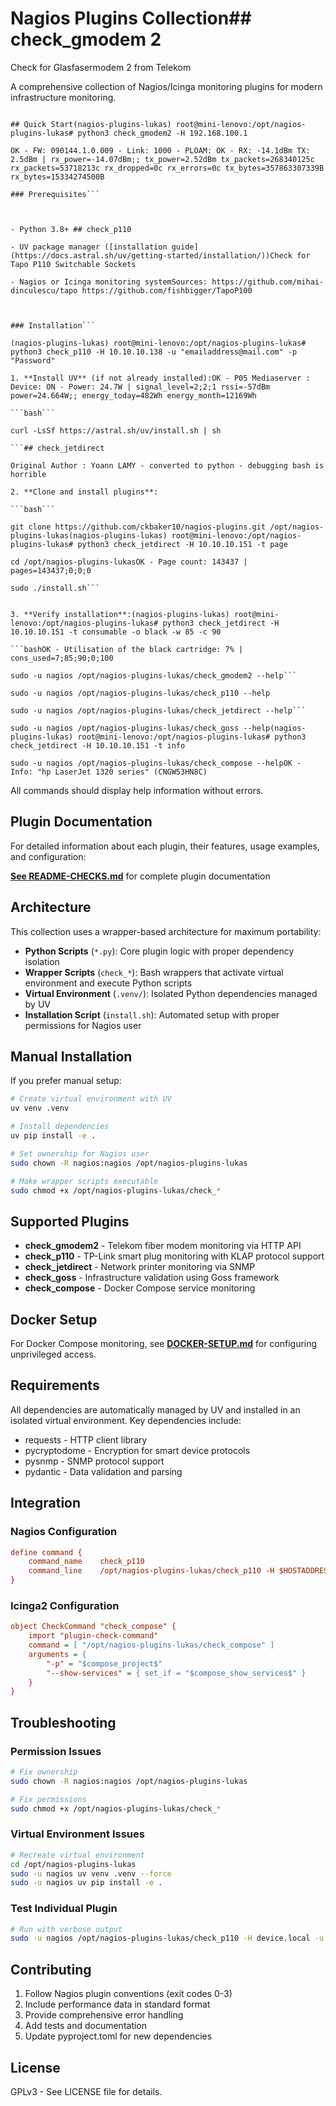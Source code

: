 # Nagios Plugins Collection## check_gmodem 2

Check for Glasfasermodem 2 from Telekom

A comprehensive collection of Nagios/Icinga monitoring plugins for modern infrastructure monitoring.

```

## Quick Start(nagios-plugins-lukas) root@mini-lenovo:/opt/nagios-plugins-lukas# python3 check_gmodem2 -H 192.168.100.1

OK - FW: 090144.1.0.009 - Link: 1000 - PLOAM: OK - RX: -14.1dBm TX: 2.5dBm | rx_power=-14.07dBm;; tx_power=2.52dBm tx_packets=268340125c rx_packets=53718213c rx_dropped=0c rx_errors=0c tx_bytes=357863307339B rx_bytes=15334274500B

### Prerequisites```



- Python 3.8+ ## check_p110 

- UV package manager ([installation guide](https://docs.astral.sh/uv/getting-started/installation/))Check for Tapo P110 Switchable Sockets

- Nagios or Icinga monitoring systemSources: https://github.com/mihai-dinculescu/tapo https://github.com/fishbigger/TapoP100



### Installation```

(nagios-plugins-lukas) root@mini-lenovo:/opt/nagios-plugins-lukas# python3 check_p110 -H 10.10.10.138 -u "emailaddress@mail.com" -p "Password" 

1. **Install UV** (if not already installed):OK - P05 Mediaserver : Device: ON - Power: 24.7W | signal_level=2;2;1 rssi=-57dBm power=24.664W;; energy_today=482Wh energy_month=12169Wh

```bash```

curl -LsSf https://astral.sh/uv/install.sh | sh

```## check_jetdirect 

Original Author : Yoann LAMY - converted to python - debugging bash is horrible

2. **Clone and install plugins**:

```bash```

git clone https://github.com/ckbaker10/nagios-plugins.git /opt/nagios-plugins-lukas(nagios-plugins-lukas) root@mini-lenovo:/opt/nagios-plugins-lukas# python3 check_jetdirect -H 10.10.10.151 -t page

cd /opt/nagios-plugins-lukasOK - Page count: 143437 | pages=143437;0;0;0

sudo ./install.sh```

```

```

3. **Verify installation**:(nagios-plugins-lukas) root@mini-lenovo:/opt/nagios-plugins-lukas# python3 check_jetdirect -H 10.10.10.151 -t consumable -o black -w 85 -c 90

```bashOK - Utilisation of the black cartridge: 7% | cons_used=7;85;90;0;100

sudo -u nagios /opt/nagios-plugins-lukas/check_gmodem2 --help```

sudo -u nagios /opt/nagios-plugins-lukas/check_p110 --help

sudo -u nagios /opt/nagios-plugins-lukas/check_jetdirect --help```

sudo -u nagios /opt/nagios-plugins-lukas/check_goss --help(nagios-plugins-lukas) root@mini-lenovo:/opt/nagios-plugins-lukas# python3 check_jetdirect -H 10.10.10.151 -t info

sudo -u nagios /opt/nagios-plugins-lukas/check_compose --helpOK - Info: "hp LaserJet 1320 series" (CNGW53HN8C)

``````

All commands should display help information without errors.

## Plugin Documentation

For detailed information about each plugin, their features, usage examples, and configuration:

**[See README-CHECKS.md](README-CHECKS.md)** for complete plugin documentation

## Architecture

This collection uses a wrapper-based architecture for maximum portability:

- **Python Scripts** (`*.py`): Core plugin logic with proper dependency isolation
- **Wrapper Scripts** (`check_*`): Bash wrappers that activate virtual environment and execute Python scripts
- **Virtual Environment** (`.venv/`): Isolated Python dependencies managed by UV
- **Installation Script** (`install.sh`): Automated setup with proper permissions for Nagios user

## Manual Installation

If you prefer manual setup:

```bash
# Create virtual environment with UV
uv venv .venv

# Install dependencies
uv pip install -e .

# Set ownership for Nagios user
sudo chown -R nagios:nagios /opt/nagios-plugins-lukas

# Make wrapper scripts executable
sudo chmod +x /opt/nagios-plugins-lukas/check_*
```

## Supported Plugins

- **check_gmodem2** - Telekom fiber modem monitoring via HTTP API
- **check_p110** - TP-Link smart plug monitoring with KLAP protocol support  
- **check_jetdirect** - Network printer monitoring via SNMP
- **check_goss** - Infrastructure validation using Goss framework
- **check_compose** - Docker Compose service monitoring

## Docker Setup

For Docker Compose monitoring, see **[DOCKER-SETUP.md](DOCKER-SETUP.md)** for configuring unprivileged access.

## Requirements

All dependencies are automatically managed by UV and installed in an isolated virtual environment. Key dependencies include:

- requests - HTTP client library
- pycryptodome - Encryption for smart device protocols  
- pysnmp - SNMP protocol support
- pydantic - Data validation and parsing

## Integration

### Nagios Configuration

```cfg
define command {
    command_name    check_p110
    command_line    /opt/nagios-plugins-lukas/check_p110 -H $HOSTADDRESS$ -u $ARG1$ -p $ARG2$
}
```

### Icinga2 Configuration  

```cfg
object CheckCommand "check_compose" {
    import "plugin-check-command"
    command = [ "/opt/nagios-plugins-lukas/check_compose" ]
    arguments = {
        "-p" = "$compose_project$"
        "--show-services" = { set_if = "$compose_show_services$" }
    }
}
```

## Troubleshooting

### Permission Issues
```bash
# Fix ownership
sudo chown -R nagios:nagios /opt/nagios-plugins-lukas

# Fix permissions
sudo chmod +x /opt/nagios-plugins-lukas/check_*
```

### Virtual Environment Issues
```bash
# Recreate virtual environment
cd /opt/nagios-plugins-lukas
sudo -u nagios uv venv .venv --force
sudo -u nagios uv pip install -e .
```

### Test Individual Plugin
```bash
# Run with verbose output
sudo -u nagios /opt/nagios-plugins-lukas/check_p110 -H device.local -u user -p pass -v
```

## Contributing

1. Follow Nagios plugin conventions (exit codes 0-3)
2. Include performance data in standard format
3. Provide comprehensive error handling
4. Add tests and documentation
5. Update pyproject.toml for new dependencies

## License

GPLv3 - See LICENSE file for details.